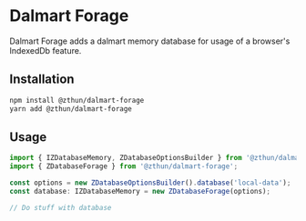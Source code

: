 # Dalmart Forage

Dalmart Forage adds a dalmart memory database for usage of a browser's IndexedDb feature.

## Installation

```sh
npm install @zthun/dalmart-forage
yarn add @zthun/dalmart-forage
```

## Usage

```ts
import { IZDatabaseMemory, ZDatabaseOptionsBuilder } from '@zthun/dalmart-db';
import { ZDatabaseForage } from '@zthun/dalmart-forage';

const options = new ZDatabaseOptionsBuilder().database('local-data');
const database: IZDatabaseMemory = new ZDatabaseForage(options);

// Do stuff with database
```
